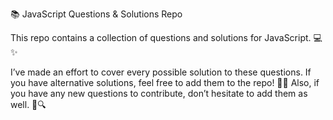 📚 JavaScript Questions & Solutions Repo

This repo contains a collection of questions and solutions for JavaScript. 💻✨

I’ve made an effort to cover every possible solution to these questions. If you have alternative solutions, feel free to add them to the repo! 🔄💡 Also, if you have any new questions to contribute, don’t hesitate to add them as well. 📝🔍
